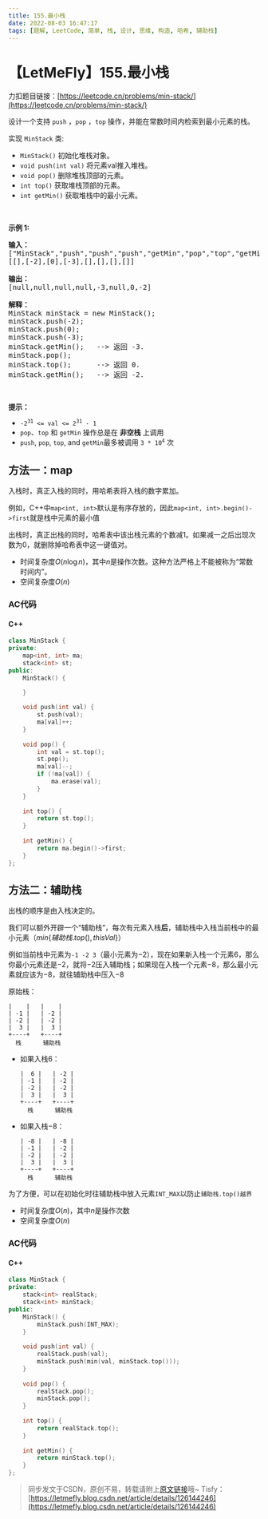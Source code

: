 ```yaml
---
title: 155.最小栈
date: 2022-08-03 16:47:17
tags: [题解, LeetCode, 简单, 栈, 设计, 思维, 构造, 哈希, 辅助栈]
---
```


# 【LetMeFly】155.最小栈

力扣题目链接：[https://leetcode.cn/problems/min-stack/](https://leetcode.cn/problems/min-stack/)

<p>设计一个支持 <code>push</code> ，<code>pop</code> ，<code>top</code> 操作，并能在常数时间内检索到最小元素的栈。</p>

<p>实现 <code>MinStack</code> 类:</p>

<ul>
	<li><code>MinStack()</code> 初始化堆栈对象。</li>
	<li><code>void push(int val)</code> 将元素val推入堆栈。</li>
	<li><code>void pop()</code> 删除堆栈顶部的元素。</li>
	<li><code>int top()</code> 获取堆栈顶部的元素。</li>
	<li><code>int getMin()</code> 获取堆栈中的最小元素。</li>
</ul>

<p>&nbsp;</p>

<p><strong>示例 1:</strong></p>

<pre>
<strong>输入：</strong>
["MinStack","push","push","push","getMin","pop","top","getMin"]
[[],[-2],[0],[-3],[],[],[],[]]

<strong>输出：</strong>
[null,null,null,null,-3,null,0,-2]

<strong>解释：</strong>
MinStack minStack = new MinStack();
minStack.push(-2);
minStack.push(0);
minStack.push(-3);
minStack.getMin();   --&gt; 返回 -3.
minStack.pop();
minStack.top();      --&gt; 返回 0.
minStack.getMin();   --&gt; 返回 -2.
</pre>

<p>&nbsp;</p>

<p><strong>提示：</strong></p>

<ul>
	<li><code>-2<sup>31</sup>&nbsp;&lt;= val &lt;= 2<sup>31</sup>&nbsp;- 1</code></li>
	<li><code>pop</code>、<code>top</code> 和 <code>getMin</code> 操作总是在 <strong>非空栈</strong> 上调用</li>
	<li><code>push</code>,&nbsp;<code>pop</code>,&nbsp;<code>top</code>, and&nbsp;<code>getMin</code>最多被调用&nbsp;<code>3 * 10<sup>4</sup></code>&nbsp;次</li>
</ul>


    
## 方法一：map

入栈时，真正入栈的同时，用哈希表将入栈的数字累加。

例如，C++中```map<int, int>```默认是有序存放的，因此```map<int, int>.begin()->first```就是栈中元素的最小值

出栈时，真正出栈的同时，哈希表中该出栈元素的个数减$1$。如果减一之后出现次数为$0$，就删除掉哈希表中这一键值对。

+ 时间复杂度$O(n\log n)$，其中$n$是操作次数。这种方法严格上不能被称为“常数时间内”。
+ 空间复杂度$O(n)$

### AC代码

#### C++

```cpp
class MinStack {
private:
    map<int, int> ma;
    stack<int> st;
public:
    MinStack() {

    }
    
    void push(int val) {
        st.push(val);
        ma[val]++;
    }
    
    void pop() {
        int val = st.top();
        st.pop();
        ma[val]--;
        if (!ma[val]) {
            ma.erase(val);
        }
    }
    
    int top() {
        return st.top();
    }
    
    int getMin() {
        return ma.begin()->first;
    }
};
```

## 方法二：辅助栈

出栈的顺序是由入栈决定的。

我们可以额外开辟一个“辅助栈”，每次有元素入栈**后**，辅助栈中入栈当前栈中的最小元素（$min\{辅助栈.top(), thisVal\}$）

例如当前栈中元素为```-1 -2 3```（最小元素为$-2$），现在如果新入栈一个元素$6$，那么你最小元素还是$-2$，就将$-2$压入辅助栈；如果现在入栈一个元素$-8$，那么最小元素就应该为$-8$，就往辅助栈中压入$-8$

原始栈：

```
|    |   |    |
| -1 |   | -2 |
| -2 |   | -2 |
|  3 |   |  3 |
+----+   +----+
  栈      辅助栈
```

+ 如果入栈$6$：
	```
	|  6 |   | -2 |
	| -1 |   | -2 |
	| -2 |   | -2 |
	|  3 |   |  3 |
	+----+   +----+
	  栈      辅助栈
	```
+ 如果入栈$-8$：
	```
	| -8 |   | -8 |
	| -1 |   | -2 |
	| -2 |   | -2 |
	|  3 |   |  3 |
	+----+   +----+
	  栈      辅助栈
	```

为了方便，可以在初始化时往辅助栈中放入元素```INT_MAX```以防止```辅助栈.top()越界```

+ 时间复杂度$O(n)$，其中$n$是操作次数
+ 空间复杂度$O(n)$

### AC代码

#### C++

```cpp
class MinStack {
private:
    stack<int> realStack;
    stack<int> minStack;
public:
    MinStack() {
        minStack.push(INT_MAX);
    }
    
    void push(int val) {
        realStack.push(val);
        minStack.push(min(val, minStack.top()));
    }
    
    void pop() {
        realStack.pop();
        minStack.pop();
    }
    
    int top() {
        return realStack.top();
    }
    
    int getMin() {
        return minStack.top();
    }
};
```

> 同步发文于CSDN，原创不易，转载请附上[原文链接](https://blog.letmefly.xyz/2022/08/03/LeetCode%200155.%E6%9C%80%E5%B0%8F%E6%A0%88/)哦~
> Tisfy：[https://letmefly.blog.csdn.net/article/details/126144246](https://letmefly.blog.csdn.net/article/details/126144246)
